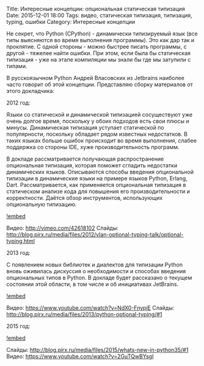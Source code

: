 Title: Интересные концепции: опциональная статическая типизация
Date: 2015-12-01 18:00
Tags: видео, статическая типизация, типизация, typing, ошибки
Category: Интересные концепции

Не секрет, что Python (CPython) - динамически типизируемый язык (все типы выясняются во время выполнения программы). Это как дар так и проклятие. С одной стороны - можно быстрее писать программы, с другой - тяжелее найти ошибки. При этом, если была бы статическая типизация - уже на этапе компиляции мы знали бы где мы затупили с типами.

В русскоязычном Python Андрей Власовских из Jetbrains наиболее часто говорит об этой концепции. Представляю сборку материалов от этого докладчика:

2012 год:

Языки со статической и динамической типизацией сосуществуют уже очень долгое время, поскольку у обоих подходов есть свои плюсы и минусы. Динамическая типизация уступает статической по популярности, поскольку обладает рядом известных недостатков. В таких языках больше ошибок происходит во время выполнения, слабее поддержка со стороны IDE, хуже производительность программ.

В докладе рассматривается получающая распространение опциональная типизация, которая поможет сгладить недостатки динамических языков. Описываются способы введения опциональной типизации в динамические языки на примере языков Python, Erlang, Dart. Рассматривается, как применяется опциональная типизация в статическом анализе кода для повышения его производительности и корректности. Даётся обзор инструментов, использующих опциональную типизацию.

[!embed](http://vimeo.com/42618102)

Видео: http://vimeo.com/42618102
Слайды: http://blog.pirx.ru/media/files/2012/vlan-optional-typing-talk/optional-typing.html

2013 год: 

С появлением новых библиотек и диалектов для типизации Python вновь оживилась дискуссия о необходимости и способах введения опциональных типов в Python. В докладе будет рассказано о текущем состоянии этой области, в том числе и об инициативах JetBrains.

[!embed](https://www.youtube.com/watch?v=NdX0-FnypjE)


Видео: https://www.youtube.com/watch?v=NdX0-FnypjE
Слайды: http://blog.pirx.ru/media/files/2013/python-optional-typing/#1

2015 год:

[!embed](https://www.youtube.com/watch?v=2GuTQwBYsgI)

Слайды:  http://blog.pirx.ru/media/files/2015/whats-new-in-python35/#1
Видео: https://www.youtube.com/watch?v=2GuTQwBYsgI
